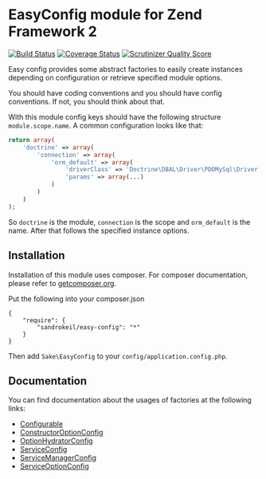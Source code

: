 # EasyConfig module for Zend Framework 2
[![Build Status](https://travis-ci.org/sandrokeil/EasyConfig.png?branch=master)](https://travis-ci.org/sandrokeil/EasyConfig)
[![Coverage Status](https://coveralls.io/repos/sandrokeil/EasyConfig/badge.png)](https://coveralls.io/r/sandrokeil/EasyConfig)
[![Scrutinizer Quality Score](https://scrutinizer-ci.com/g/sandrokeil/EasyConfig/badges/quality-score.png?s=cdef161c14156e3e36ed0ce3d6fd7979d38d916c)](https://scrutinizer-ci.com/g/sandrokeil/EasyConfig/)

Easy config provides some abstract factories to easily create instances depending on configuration or retrieve specified module options.

You should have coding conventions and you should have config conventions. If not, you should think about that.

With this module config keys should have the following structure `module.scope.name`.  A common configuration looks like that:

```php
return array(
    'doctrine' => array(
        'connection' => array(
            'orm_default' => array(
                'driverClass' => 'Doctrine\DBAL\Driver\PDOMySql\Driver',
                'params' => array(...)
            )
        )
    )
);
```
So `doctrine` is the module, `connection` is the scope and `orm_default` is the name. After that follows the specified instance options.


## Installation

Installation of this module uses composer. For composer documentation, please refer to
[getcomposer.org](http://getcomposer.org/).

Put the following into your composer.json

    {
        "require": {
            "sandrokeil/easy-config": "*"
        }
    }

Then add `Sake\EasyConfig` to your `config/application.config.php`.

## Documentation

You can find documentation about the usages of factories at the following links:

 * [Configurable](https://github.com/sandrokeil/EasyConfig/tree/master/docs/Configurable.md)
 * [ConstructorOptionConfig](https://github.com/sandrokeil/EasyConfig/tree/master/docs/ConstructorOptionConfig.md)
 * [OptionHydratorConfig](https://github.com/sandrokeil/EasyConfig/tree/master/docs/OptionHydratorConfig.md)
 * [ServiceConfig](https://github.com/sandrokeil/EasyConfig/tree/master/docs/ServiceConfig.md)
 * [ServiceManagerConfig](https://github.com/sandrokeil/EasyConfig/tree/master/docs/ServiceManagerConfig.md)
 * [ServiceOptionConfig](https://github.com/sandrokeil/EasyConfig/tree/master/docs/ServiceOptionConfig.md)

